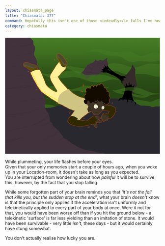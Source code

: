```yaml
---
layout: chiasmata_page
title: "Chiasmata: 377"
command: Hopefully this isn't one of those <i>deadly</i> falls I've heard so much about.
category: chiasmata
---
```


![377](/chiasmata/images/narrative/375.png)

While plummeting, your life flashes before your eyes.<br>
Given that your only memories start a couple of hours ago, when you woke up in your Location-room, it doesn't take as long as you expected.<br>
You are interrupted from wondering about how *painful* it will be to survive this, however, by the fact that you stop falling.

While some forgotten part of your brain reminds you that *'it's not the fall that kills you, but the sudden stop at the end'*, what your brain *doesn't* know is that the principle only applies if the acceleration isn't uniformly and telekinetically applied to every part of your body at once. Were it not for that, you would have been worse off than if you hit the ground below - a telekinetic 'surface' is far less yielding than an imitation of stone. It would have been survivable - very little *isn't,* these days - but it would certainly have stung somewhat.

You don't actually realise how lucky you are.